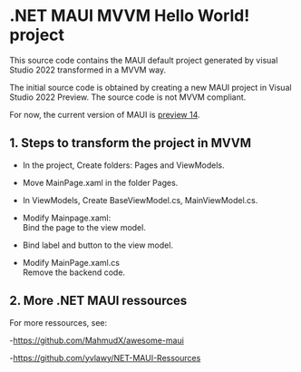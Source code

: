 # .NET MAUI MVVM Hello World! project
This source code contains the MAUI default project generated by visual Studio 2022 transformed in a MVVM way.

The initial source code is obtained by creating a new MAUI project in Visual Studio 2022 Preview. 
The source code is not MVVM compliant.

For now, the current version of MAUI is [preview 14](https://devblogs.microsoft.com/dotnet/dotnet-maui-preview-14/). 

## 1. Steps to transform the project in MVVM

- In the project, Create folders: Pages and ViewModels.

- Move MainPage.xaml in the folder Pages.

- In ViewModels, Create BaseViewModel.cs, MainViewModel.cs.

- Modify Mainpage.xaml:<br>
Bind the page to the view model.

- Bind label and button to the view model.

- Modify MainPage.xaml.cs<br>
Remove the backend code.

## 2. More .NET MAUI ressources

For more ressources, see: 

-https://github.com/MahmudX/awesome-maui

-https://github.com/yvlawy/NET-MAUI-Ressources



